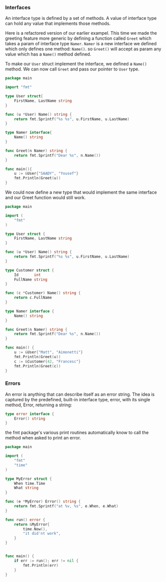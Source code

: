 ### Interfaces

An interface type is defined by a set of methods. A value of interface type can hold any value
that implements those methods.

Here is a refactored version of our earlier exampel. This time we made the greeting feature
more generic by defining a function called `Greet` which takes a param of interface type
`Namer`. `Namer` is a new interface we defined which only defines one method: `Name()`. so 
`Greet()` will accept as param any value which has a `Name()` method defined.

To make our `User` struct implement the interface, we defined a `Name()` method. We can
now call `Greet` and pass our pointer to `User` type.


```go
package main

import "fmt"

type User struct{
	FirstName, LastName string
}

func (u *User) Name() string {
	return fmt.Sprintf("%s %s", u.FirstName, u.LastName)
}

type Namer interface{
	Name() string
}

func Greet(n Namer) string {
	return fmt.Sprintf("Dear %s", n.Name())
}

func main(){
	u := &User{"SAADY", "Yousef"}
	fmt.Println(Greet(u))
}

```

We could now define a new type that would implement the same interface and our Greet function would still work.

```go
package main

import (
	"fmt"
)

type User struct {
	FirstName, LastName string
}

func (u *User) Name() string {
	return fmt.Sprintf("%s %s", u.FirstName, u.LastName)
}

type Customer struct {
	Id       int
	FullName string
}

func (c *Customer) Name() string {
	return c.FullName
}

type Namer interface {
	Name() string
}

func Greet(n Namer) string {
	return fmt.Sprintf("Dear %s", n.Name())
}

func main() {
	u := &User{"Matt", "Aimonetti"}
	fmt.Println(Greet(u))
	c := &Customer{42, "Francesc"}
	fmt.Println(Greet(c))
}
```


### Errors

An error is anything that can describe itself as an error string. The idea is captured by the predefined, built-in interface type, error, with its single method, Error, returning a string:

```go
type error interface {
	Error() string
}


```

the fmt package's various print routines automatically know to call the method when asked
to print an error.

```go
package main

import (
	"fmt"
	"time"
)

type MyError struct {
	When time.Time
	What string
}

func (e *MyError) Error() string {
	return fmt.Sprintf("at %v, %s", e.When, e.What)
}

func run() error {
	return &MyError{
		time.Now(),
		"it did'nt work",
	}
}


func main() {
	if err := run(); err != nil {
		fmt.Println(err)
	}
}
```